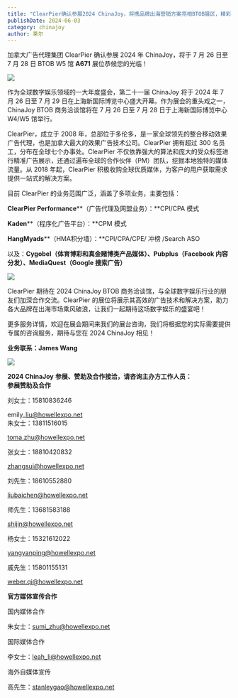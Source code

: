 ```yaml
---
title: "ClearPier确认参展2024 ChinaJoy，将携品牌出海营销方案亮相BTOB展区，精彩不容错过！"
publishDate: 2024-06-03
category: chinajoy
author: 莱尔
---
```


加拿大广告代理集团 ClearPier 确认参展 2024 年 ChinaJoy，将于 7 月 26 日至 7 月 28 日 BTOB W5 馆 **A671** 展位恭候您的光临！

![](https://ec-net-1251389766.cos.ap-shanghai.myqcloud.com/wp-content/uploads/2024/06/20240603232007323.jpg)

作为全球数字娱乐领域的一大年度盛会，第二十一届 ChinaJoy 将于 2024 年 7 月 26 日至 7 月 29 日在上海新国际博览中心盛大开幕。作为展会的重头戏之一，ChinaJoy BTOB 商务洽谈馆将在 7 月 26 日至 7 月 28 日于上海新国际博览中心 W4/W5 馆举行。

ClearPier，成立于 2008 年，总部位于多伦多，是一家全球领先的整合移动效果广告代理，也是加拿大最大的效果广告技术公司。ClearPier 拥有超过 300 名员工，分布在全球七个办事处。ClearPier 不仅依靠强大的算法和庞大的受众标签进行精准广告展示，还通过遍布全球的合作伙伴（PM）团队，挖掘本地独特的媒体流量。从 2018 年起，ClearPier 积极收购全球优质媒体，为客户的用户获取需求提供一站式的解决方案。

目前 ClearPier 的业务范围广泛，涵盖了多项业务，主要包括：

**ClearPier Performance****（广告代理及网盟业务）：**CPI/CPA 模式

**Kaden****（程序化广告平台）：**CPM 模式

**HangMyads****（HMA积分墙）：**CPI/CPA/CPE/ 冲榜 /Search ASO

以及：**Cygobel（体育博彩和真金赌博类产品媒体）、Pubplus（Facebook 内容分发）、MediaQuest（Google 搜索广告）**

![](https://ec-net-1251389766.cos.ap-shanghai.myqcloud.com/wp-content/uploads/2024/06/20240603232009467.jpg)

ClearPier 期待在 2024 ChinaJoy BTOB 商务洽谈馆，与全球数字娱乐行业的朋友们加深合作交流。ClearPier 的展位将展示其高效的广告技术和解决方案，助力各大品牌在出海市场乘风破浪，让我们一起期待这场数字娱乐的盛宴吧！

更多服务详情，欢迎在展会期间来我们的展台咨询，我们将根据您的实际需要提供专属的咨询服务，期待与您在 2024 ChinaJoy 相见！

**业务联系：James Wang**

![](https://ec-net-1251389766.cos.ap-shanghai.myqcloud.com/wp-content/uploads/2024/06/20240603232011768.jpg)

**2024 ChinaJoy** **参展、赞助及合作接洽，请咨询主办方工作人员：**  
**参展赞助及合作**

刘女士：15810836246

emily\_liu@howellexpo.net  
朱女士：13811516015

toma.zhu@howellexpo.net

张女士：18810420832

zhangsui@howellexpo.net

刘先生：18610552880

liubaichen@howellexpo.net

师先生：13681583188

shijin@howellexpo.net

杨女士：15321612022

yangyanping@howellexpo.net

戚先生：15801155131

weber.qi@howellexpo.net  
  

**官方媒体宣传合作**

国内媒体合作

朱女士：[sumi\_zhu@howellexpo.net](mailto:sumi_zhu@howellexpo.net)

国际媒体合作

李女士：[leah\_li@howellexpo.net](mailto:leah_li@howellexpo.net)

海外自媒体宣传

高先生：stanleygao@howellexpo.net
